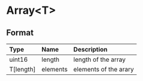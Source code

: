 # Array\<T\>
## Format
|Type|Name|Description|
|:--|:--|:--|
|uint16|length|length of the array|
|T[length]|elements|elements of the arary|